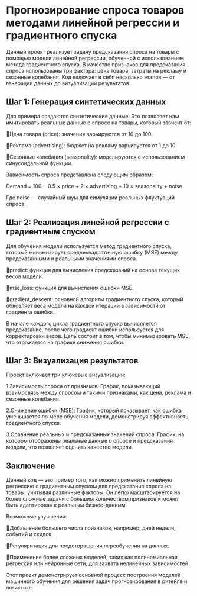# Прогнозирование спроса товаров методами линейной регрессии и градиентного спуска

Данный проект реализует задачу предсказания спроса на товары с помощью модели линейной регрессии, обученной с использованием метода градиентного спуска. В качестве признаков для предсказания спроса использованы три фактора: цена товара, затраты на рекламу и сезонные колебания. Код включает в себя несколько этапов — от генерации данных до визуализации результатов.

## Шаг 1: Генерация синтетических данных

Для примера создаются синтетические данные. Это позволяет нам имитировать реальные данные о спросе на товары, который зависит от:

Цена товара (price): значения варьируются от 10 до 100.

Реклама (advertising): бюджет на рекламу варьируется от 1 до 10.

Сезонные колебания (seasonality): моделируются с использованием синусоидальной функции.

Зависимость спроса представлена следующим образом:


Demand = 100 − 0.5 × price + 2 × advertising + 10 × seasonality + noise


Где noise — случайный шум для симуляции реальных флуктуаций спроса.

## Шаг 2: Реализация линейной регрессии с градиентным спуском

Для обучения модели используется метод градиентного спуска, который минимизирует среднеквадратичную ошибку (MSE) между предсказанными и реальными значениями спроса.

predict: функция для вычисления предсказаний на основе текущих весов модели.

mse_loss: функция для вычисления ошибки MSE.

gradient_descent: основной алгоритм градиентного спуска, который обновляет веса модели на каждой итерации в зависимости от градиента ошибки.

В начале каждого цикла градиентного спуска вычисляется предсказание, после чего градиент ошибки используется для корректировки весов. Цель состоит в том, чтобы минимизировать MSE, что отражается на графике снижения ошибки.

## Шаг 3: Визуализация результатов

Проект включает три ключевые визуализации:

1.Зависимость спроса от признаков: График, показывающий взаимосвязь между спросом и такими признаками, как цена, реклама и сезонные колебания.

2.Снижение ошибки (MSE): График, который показывает, как ошибка уменьшается по мере обучения модели, демонстрируя эффективность градиентного спуска.

3.Сравнение реальных и предсказанных значений спроса: График, на котором отображены реальные данные о спросе и предсказания модели, что позволяет оценить качество модели.

## Заключение

Данный код — это пример того, как можно применить линейную регрессию с градиентным спуском для предсказания спроса на товары, учитывая различные факторы. Он легко масштабируется на более сложные задачи с большим количеством признаков и может быть адаптирован к реальным бизнес-данным.

Возможные улучшения:

Добавление большего числа признаков, например, дней недели, событий и скидок.

Регуляризация для предотвращения переобучения на данных.

Применение более сложных моделей, таких как полиномиальная регрессия или нейронные сети, для захвата нелинейных зависимостей.

Этот проект демонстрирует основной процесс построения моделей машинного обучения для решения задач прогнозирования в ритейле и логистике.
